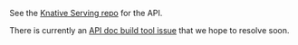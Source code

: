 <p>See the <a href="https://github.com/knative/serving/tree/master/pkg/apis">Knative Serving repo</a> for the API.</p>

<p>There is currently an <a href="https://github.com/knative/docs/issues/1661">API doc build tool issue</a> that we hope to resolve soon.</p>
